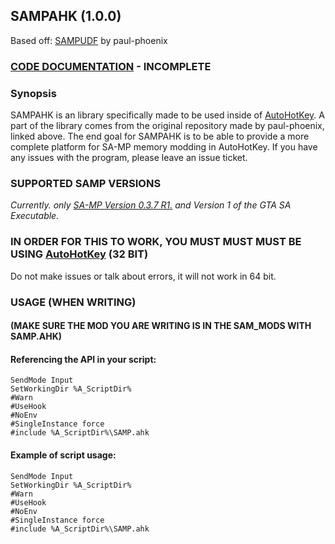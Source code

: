## SAMPAHK (1.0.0)


Based off: [SAMPUDF](https://github.com/paul-phoenix/SAMP-UDF-for-AutoHotKey) by paul-phoenix

### [CODE DOCUMENTATION](https://github.com/sampudf/SAMPAHK/wiki) - INCOMPLETE


### Synopsis
SAMPAHK is an library specifically made to be used inside of [AutoHotKey](https://www.ahkscript.org). A part of the library comes from the original repository made by paul-phoenix, linked above. The end goal for SAMPAHK is to be able to provide a more complete platform for SA-MP memory modding in AutoHotKey. If you have any issues with the program, please leave an issue ticket.

### SUPPORTED SAMP VERSIONS
_Currently. only [SA-MP Version 0.3.7 R1.](https://dracoblue.net/downloads/samp-client/) and Version 1 of the GTA SA Executable._

### IN ORDER FOR THIS TO WORK, YOU MUST MUST MUST BE USING [AutoHotKey](https://autohotkey.com) (32 BIT)
Do not make issues or talk about errors, it will not work in 64 bit.


### USAGE (WHEN WRITING)
#### (MAKE SURE THE MOD YOU ARE WRITING IS IN THE SAM_MODS WITH SAMP.AHK)

#### Referencing the API in your script:
```autohotkey
SendMode Input
SetWorkingDir %A_ScriptDir%
#Warn
#UseHook
#NoEnv
#SingleInstance force
#include %A_ScriptDir%\SAMP.ahk
```
#### Example of script usage:
```autohotkey
SendMode Input
SetWorkingDir %A_ScriptDir%
#Warn
#UseHook
#NoEnv
#SingleInstance force
#include %A_ScriptDir%\SAMP.ahk
```
